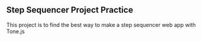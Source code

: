 ## Step Sequencer Project Practice

This project is to find the best way to make a step sequencer web app with Tone.js